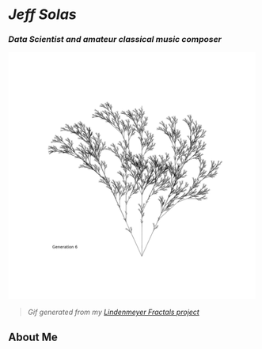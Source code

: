 # ***Jeff Solas***
### *Data Scientist and amateur classical music composer*
<img src="static/Example_Fractal.gif" alt="Tree Fractal" width="500"/>  

> *Gif generated from my [Lindenmeyer Fractals project](https://github.com/Thelnar/Lindenmayer-Fractals-Web-App)*

## About Me

<!---
- 👋 Hi, I’m @Thelnar
- 👀 I’m interested in ...
- 🌱 I’m currently learning ...
- 💞️ I’m looking to collaborate on ...
- 📫 How to reach me ...


Thelnar/Thelnar is a ✨ special ✨ repository because its `README.md` (this file) appears on your GitHub profile.
You can click the Preview link to take a look at your changes.
--->
